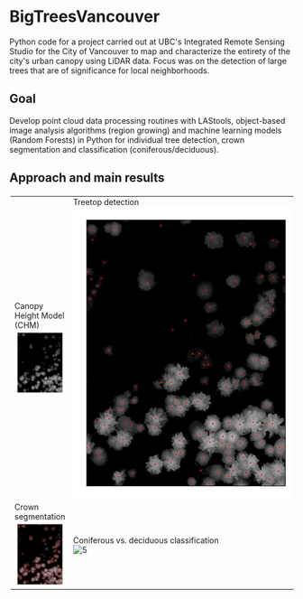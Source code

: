 # BigTreesVancouver
Python code for a project carried out at UBC's Integrated Remote Sensing Studio for the City of Vancouver to map and characterize the entirety of the city's urban canopy using LiDAR data. Focus was on the detection of large trees that are of significance for local neighborhoods.

## Goal
Develop point cloud data processing routines with LAStools, object-based image analysis algorithms (region growing) and machine learning models (Random Forests) in Python for individual tree detection, crown segmentation and classification (coniferous/deciduous).

## Approach and main results
<table style="padding:2px">
  <tr>
    <td> Canopy Height Model (CHM) <img src="https://github.com/gmatasci/BigTreesVancouver/blob/master/Figures/Sequence2_CHM.png" align="right" alt="2" width = 400px></td>
    <td> Treetop detection <img src="https://github.com/gmatasci/BigTreesVancouver/blob/master/Figures/Sequence3_treetops.png" align="right" alt="3" width = 400px></td>
  </tr>
   <tr>
    <td> Crown segmentation <img src="https://github.com/gmatasci/BigTreesVancouver/blob/master/Figures/Sequence4_crowns.png" align="right" alt="4" width = 400px></td>
    <td> Coniferous vs. deciduous classification <img src="https://github.com/gmatasci/BigTreesVancouver/blob/master/Figures/Sequence5_classification.png" align="right" alt="5" width = 400px></td>
  </tr>
</table>
